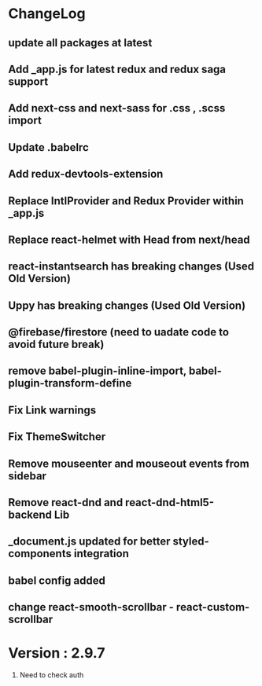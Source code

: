 # ChangeLog

## update all packages at latest

## Add \_app.js for latest redux and redux saga support

## Add next-css and next-sass for .css , .scss import

## Update .babelrc

## Add redux-devtools-extension

## Replace IntlProvider and Redux Provider within \_app.js

## Replace react-helmet with Head from next/head

## react-instantsearch has breaking changes (Used Old Version)

## Uppy has breaking changes (Used Old Version)

## @firebase/firestore (need to uadate code to avoid future break)

## remove babel-plugin-inline-import, babel-plugin-transform-define

## Fix Link warnings

## Fix ThemeSwitcher

## Remove mouseenter and mouseout events from sidebar

## Remove react-dnd and react-dnd-html5-backend Lib

## \_document.js updated for better styled-components integration

## babel config added

## change react-smooth-scrollbar - react-custom-scrollbar

# Version : 2.9.7

1. Need to check auth
